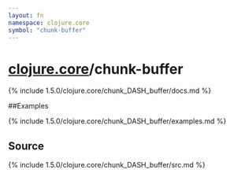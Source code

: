 ```yaml
---
layout: fn
namespace: clojure.core
symbol: "chunk-buffer"
---
```


# [clojure.core](../)/chunk-buffer

{% include 1.5.0/clojure.core/chunk_DASH_buffer/docs.md %}

##Examples

{% include 1.5.0/clojure.core/chunk_DASH_buffer/examples.md %}
## Source
{% include 1.5.0/clojure.core/chunk_DASH_buffer/src.md %}

